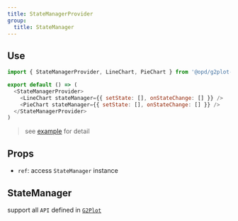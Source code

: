 ```yaml
---
title: StateManagerProvider
group:
  title: StateManager
---
```


## Use

```js
import { StateManagerProvider, LineChart, PieChart } from '@opd/g2plot-react'

export default () => (
  <StateManagerProvider>
    <LineChart stateManager={{ setState: [], onStateChange: [] }} />
    <PieChart stateManager={{ setState: [], onStateChange: [] }} />
  </StateManagerProvider>
)
```

> see [example](/examples/state-manager) for detail

## Props

- `ref`: access `StateManager` instance

## StateManager

support all `API` defined in [`G2Plot`](https://g2plot.antv.vision/en/docs/manual/advanced/state-and-charts-connetion)
